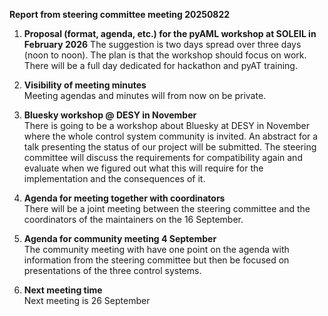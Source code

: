 **Report from steering committee meeting 20250822**

1. **Proposal (format, agenda, etc.) for the pyAML workshop at SOLEIL in February 2026** 
The suggestion is two days spread over three days (noon to noon). The plan is that the workshop should focus on work. There will be a full day dedicated for hackathon and pyAT training.

2. **Visibility of meeting minutes**  
Meeting agendas and minutes will from now on be private.

3. **Bluesky workshop @ DESY in November**  
There is going to be a workshop about Bluesky at DESY in November where the whole control system community is invited. An abstract for a talk presenting the status of our project will be submitted. The steering committee will discuss the requirements for compatibility again and evaluate when we figured out what this will require for the implementation and the consequences of it.

4. **Agenda for meeting together with coordinators**  
There will be a joint meeting between the steering committee and the coordinators of the maintainers on the 16 September.

5. **Agenda for community meeting 4 September**  
The community meeting with have one point on the agenda with information from the steering committee but then be focused on presentations of the three control systems.

6. **Next meeting time**  
Next meeting is 26 September
